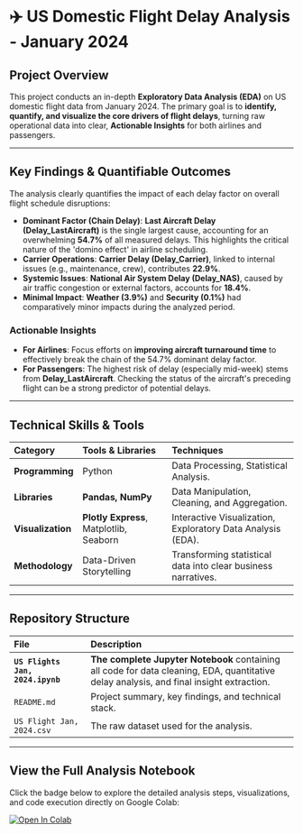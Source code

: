 # ✈️ US Domestic Flight Delay Analysis - January 2024

## Project Overview

This project conducts an in-depth **Exploratory Data Analysis (EDA)** on US domestic flight data from January 2024. The primary goal is to **identify, quantify, and visualize the core drivers of flight delays**, turning raw operational data into clear, **Actionable Insights** for both airlines and passengers.

---

## Key Findings & Quantifiable Outcomes

The analysis clearly quantifies the impact of each delay factor on overall flight schedule disruptions:

* **Dominant Factor (Chain Delay)**: **Last Aircraft Delay (Delay_LastAircraft)** is the single largest cause, accounting for an overwhelming **54.7%** of all measured delays. This highlights the critical nature of the 'domino effect' in airline scheduling.
* **Carrier Operations**: **Carrier Delay (Delay_Carrier)**, linked to internal issues (e.g., maintenance, crew), contributes **22.9%**.
* **Systemic Issues**: **National Air System Delay (Delay_NAS)**, caused by air traffic congestion or external factors, accounts for **18.4%**.
* **Minimal Impact**: **Weather (3.9%)** and **Security (0.1%)** had comparatively minor impacts during the analyzed period.

### Actionable Insights

* **For Airlines**: Focus efforts on **improving aircraft turnaround time** to effectively break the chain of the 54.7% dominant delay factor.
* **For Passengers**: The highest risk of delay (especially mid-week) stems from **Delay_LastAircraft**. Checking the status of the aircraft's preceding flight can be a strong predictor of potential delays.

---

## Technical Skills & Tools

| Category | Tools & Libraries | Techniques |
| :--- | :--- | :--- |
| **Programming** | Python | Data Processing, Statistical Analysis. |
| **Libraries** | **Pandas, NumPy** | Data Manipulation, Cleaning, and Aggregation. |
| **Visualization** | **Plotly Express**, Matplotlib, Seaborn | Interactive Visualization, Exploratory Data Analysis (EDA). |
| **Methodology** | Data-Driven Storytelling | Transforming statistical data into clear business narratives. |

---

## Repository Structure

| File | Description |
| :--- | :--- |
| **`US Flights Jan, 2024.ipynb`** | **The complete Jupyter Notebook** containing all code for data cleaning, EDA, quantitative delay analysis, and final insight extraction. |
| `README.md` | Project summary, key findings, and technical stack. |
| `US Flight Jan, 2024.csv` | The raw dataset used for the analysis. |

---

## View the Full Analysis Notebook

Click the badge below to explore the detailed analysis steps, visualizations, and code execution directly on Google Colab:

[![Open In Colab](https://colab.research.google.com/assets/colab-badge.svg)](https://colab.research.google.com/drive/1zm-2ex_r9Sz8o7x4EuCsExPH8zVMLlmh?usp=drive_link)
